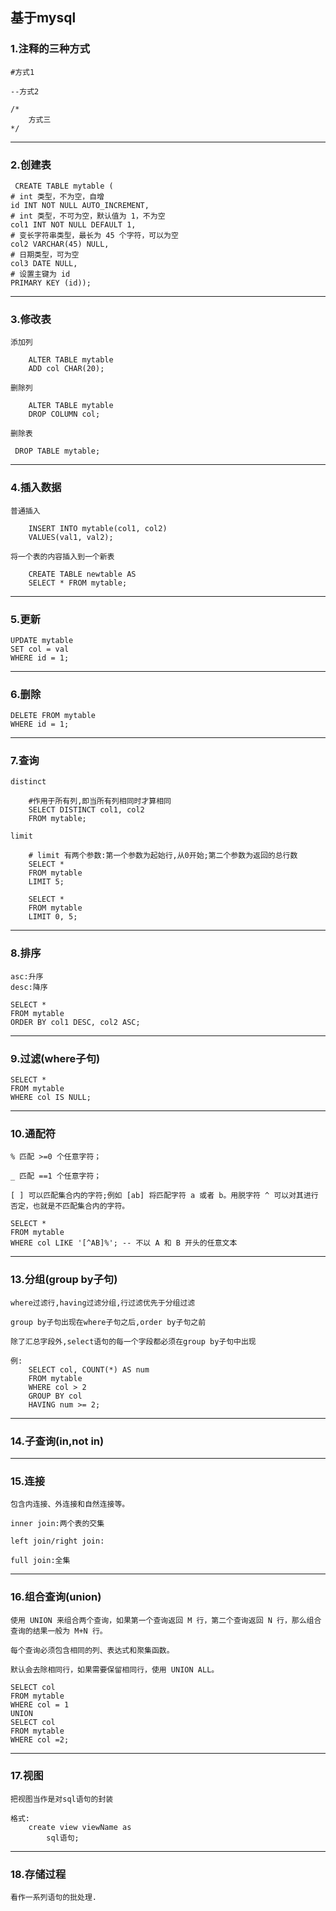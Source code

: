 ## 基于mysql
### 1.注释的三种方式 

    #方式1

    --方式2 

    /*
        方式三
    */

---

### 2.创建表 

     CREATE TABLE mytable (
    # int 类型，不为空，自增
    id INT NOT NULL AUTO_INCREMENT,
    # int 类型，不可为空，默认值为 1，不为空
    col1 INT NOT NULL DEFAULT 1,
    # 变长字符串类型，最长为 45 个字符，可以为空
    col2 VARCHAR(45) NULL,
    # 日期类型，可为空
    col3 DATE NULL,
    # 设置主键为 id
    PRIMARY KEY (id));

---

### 3.修改表

    添加列

        ALTER TABLE mytable
        ADD col CHAR(20);

    删除列
    
        ALTER TABLE mytable
        DROP COLUMN col;

    删除表
    
     DROP TABLE mytable;

---

### 4.插入数据

    普通插入
    
        INSERT INTO mytable(col1, col2)
        VALUES(val1, val2);

    将一个表的内容插入到一个新表
    
        CREATE TABLE newtable AS
        SELECT * FROM mytable;

---

### 5.更新

    UPDATE mytable
    SET col = val
    WHERE id = 1;

---

### 6.删除

    DELETE FROM mytable
    WHERE id = 1;

---

### 7.查询
    
    distinct 
        
        #作用于所有列,即当所有列相同时才算相同 
        SELECT DISTINCT col1, col2
        FROM mytable;

    limit

        # limit 有两个参数:第一个参数为起始行,从0开始;第二个参数为返回的总行数
        SELECT *
        FROM mytable
        LIMIT 5;

        SELECT *
        FROM mytable
        LIMIT 0, 5;

---

### 8.排序

    asc:升序
    desc:降序 

    SELECT *
    FROM mytable
    ORDER BY col1 DESC, col2 ASC;

---

### 9.过滤(where子句)

    SELECT *
    FROM mytable
    WHERE col IS NULL;
    
---

### 10.通配符

    % 匹配 >=0 个任意字符；

    _ 匹配 ==1 个任意字符；

    [ ] 可以匹配集合内的字符;例如 [ab] 将匹配字符 a 或者 b。用脱字符 ^ 可以对其进行否定，也就是不匹配集合内的字符。

    SELECT *
    FROM mytable
    WHERE col LIKE '[^AB]%'; -- 不以 A 和 B 开头的任意文本

---

### 13.分组(group by子句)

    where过滤行,having过滤分组,行过滤优先于分组过滤

    group by子句出现在where子句之后,order by子句之前 

    除了汇总字段外,select语句的每一个字段都必须在group by子句中出现

    例:
        SELECT col, COUNT(*) AS num
        FROM mytable
        WHERE col > 2
        GROUP BY col
        HAVING num >= 2;

---

### 14.子查询(in,not in)

---

### 15.连接

    包含内连接、外连接和自然连接等。

    inner join:两个表的交集

    left join/right join:

    full join:全集

---

### 16.组合查询(union)

    使用 UNION 来组合两个查询，如果第一个查询返回 M 行，第二个查询返回 N 行，那么组合查询的结果一般为 M+N 行。

    每个查询必须包含相同的列、表达式和聚集函数。
    
    默认会去除相同行，如果需要保留相同行，使用 UNION ALL。

    SELECT col
    FROM mytable
    WHERE col = 1
    UNION
    SELECT col
    FROM mytable
    WHERE col =2;

---

### 17.视图

    把视图当作是对sql语句的封装
    
    格式:
        create view viewName as 
            sql语句;

---

### 18.存储过程

    看作一系列语句的批处理.
    